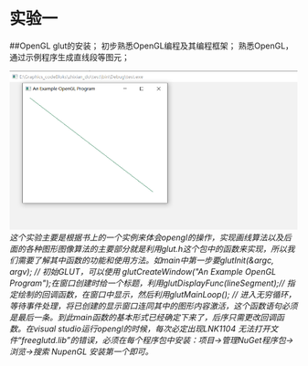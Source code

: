 # 实验一
##OpenGL glut的安装；
初步熟悉OpenGL编程及其编程框架；
熟悉OpenGL，通过示例程序生成直线段等图元；




![image](https://github.com/Polaris1491319352/Graphics/blob/main/image/work_1.jpg)
_这个实验主要是根据书上的一个实例来体会opengl的操作，实现画线算法以及后面的各种图形图像算法的主要部分就是利用glut.h这个包中的函数来实现，所以我们需要了解其中函数的功能和使用方法。如main中第一步要glutInit(&argc, argv); // 初始GLUT，可以使用 glutCreateWindow("An Example OpenGL Program");在窗口创建时给一个标题，利用glutDisplayFunc(lineSegment);// 指定绘制的回调函数，在窗口中显示，然后利用glutMainLoop(); // 进入无穷循环，等待事件处理，将已创建的显示窗口连同其中的图形内容激活，这个函数语句必须是最后一条。到此main函数的基本形式已经确定下来了，后序只需更改回调函数。在visual studio运行opengl的时候，每次必定出现LNK1104 无法打开文件“freeglutd.lib”的错误，必须在每个程序包中安装：项目->管理NuGet程序包->浏览->搜索 NupenGL 安装第一个即可。_
